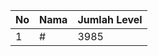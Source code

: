 | No | Nama            | Jumlah Level |
|----|-----------------|--------------|
| 1  | #    |    3985        |
